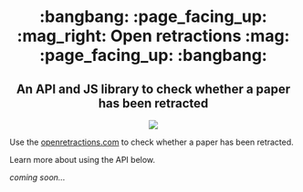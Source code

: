 <div align="center">
  <h1>:bangbang: :page_facing_up: :mag_right: Open retractions :mag: :page_facing_up: :bangbang:</h1>
  <h2>An API and JS library to check whether a paper has been retracted</h2>
</div>

<div align="center">
  <img src="https://img.shields.io/badge/made_with-❤️💛💚💙💜-e6e6e6.svg?style=flat-square" />
</div>

Use the [openretractions.com](web-tool) to check whether a paper has been retracted.

Learn more about using the API below.

*coming soon...*
